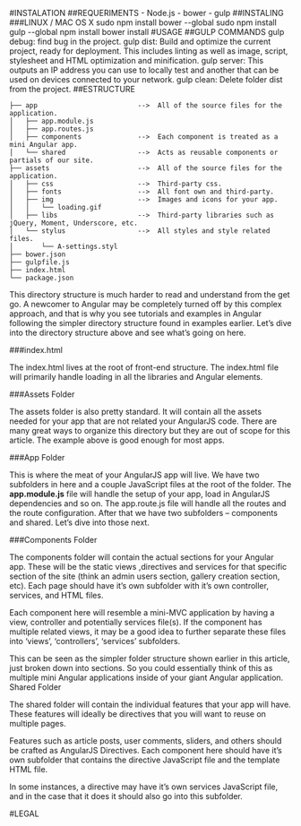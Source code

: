 #INSTALATION
##REQUERIMENTS
	- Node.js
	- bower
	- gulp
##INSTALING
###LINUX / MAC OS X
	sudo npm install bower --global
	sudo npm install gulp  --global
	npm   install
	bower install
#USAGE
##GULP COMMANDS
gulp debug: find bug in the project.
gulp dist:  Build and optimize the current project, ready for deployment. This includes linting as well as image, script, stylesheet and HTML optimization and minification. 
gulp server: This outputs an IP address you can use to locally test and another that can be used on devices connected to your network.
gulp clean: Delete folder dist from the project.
##ESTRUCTURE

```
├── app							-->  All of the source files for the application.
│   ├── app.module.js 			
│   ├── app.routes.js 			
│   ├── components 				-->  Each component is treated as a mini Angular app.
│   └── shared 					-->  Acts as reusable components or partials of our site.
├── assets	                    -->  All of the source files for the application.
│   ├── css  					-->  Third-party css.
│   ├── fonts 					-->  All font own and third-party.
│   ├── img 					-->  Images and icons for your app.
│   │   └── loading.gif 		
│   ├── libs 					-->  Third-party libraries such as jQuery, Moment, Underscore, etc.
│   └── stylus 					-->  All styles and style related files.
│       └── A-settings.styl 	
├── bower.json 					
├── gulpfile.js 				
├── index.html 					
└── package.json 				
```

This directory structure is much harder to read and understand from the get go. A newcomer to Angular may be completely turned off by this complex approach, and that is why you see tutorials and examples in Angular following the simpler directory structure found in examples earlier. Let’s dive into the directory structure above and see what’s going on here.

###index.html

The index.html lives at the root of front-end structure. The index.html file will primarily handle loading in all the libraries and Angular elements.

###Assets Folder

The assets folder is also pretty standard. It will contain all the assets needed for your app that are not related your AngularJS code. There are many great ways to organize this directory but they are out of scope for this article. The example above is good enough for most apps.

###App Folder

This is where the meat of your AngularJS app will live. We have two subfolders in here and a couple JavaScript files at the root of the folder. The <b>app.module.js</b> file will handle the setup of your app, load in AngularJS dependencies and so on. The app.route.js file will handle all the routes and the route configuration. After that we have two subfolders – components and shared. Let’s dive into those next.

###Components Folder

The components folder will contain the actual sections for your Angular app. These will be the static views ,directives and services for that specific section of the site (think an admin users section, gallery creation section, etc). Each page should have it’s own subfolder with it’s own controller, services, and HTML files.

Each component here will resemble a mini-MVC application by having a view, controller and potentially services file(s). If the component has multiple related views, it may be a good idea to further separate these files into ‘views’, ‘controllers’, ‘services’ subfolders.

This can be seen as the simpler folder structure shown earlier in this article, just broken down into sections. So you could essentially think of this as multiple mini Angular applications inside of your giant Angular application.
Shared Folder

The shared folder will contain the individual features that your app will have. These features will ideally be directives that you will want to reuse on multiple pages.

Features such as article posts, user comments, sliders, and others should be crafted as AngularJS Directives. Each component here should have it’s own subfolder that contains the directive JavaScript file and the template HTML file.

In some instances, a directive may have it’s own services JavaScript file, and in the case that it does it should also go into this subfolder.

#LEGAL
